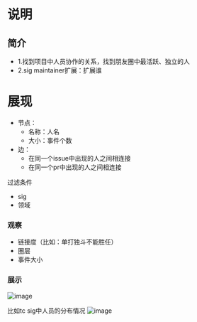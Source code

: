 # 说明

## 简介

- 1.找到项目中人员协作的关系，找到朋友圈中最活跃、独立的人
- 2.sig maintainer扩展：扩展谁


# 展现

- 节点：
  - 名称：人名
  - 大小：事件个数 
- 边：
  - 在同一个issue中出现的人之间相连接
  - 在同一个pr中出现的人之间相连接
 

过滤条件
- sig
- 领域


### 观察

- 链接度（比如：单打独斗不能胜任）
- 圈层
- 事件大小


### 展示
![image](https://user-images.githubusercontent.com/12421382/141293007-a34fb24a-a52a-4fb5-a979-9140a8d745f3.png)

比如tc sig中人员的分布情况
![image](https://user-images.githubusercontent.com/12421382/141293171-79475f07-0d46-4348-9e79-395932ebdf08.png)




